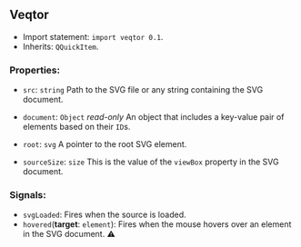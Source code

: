 ## Veqtor

+ Import statement: `import veqtor 0.1`.
+ Inherits: `QQuickItem`.

### Properties:

+ `src`:  `string`
  Path to the SVG file or any string containing the SVG document.

+ `document`: `Object` *read-only*
  An object that includes a key-value pair of elements based on their `ID`s.

+ `root`:  `svg`
  A pointer to the root SVG element.

+ `sourceSize`:  `size`
  This is the value of the `viewBox` property in the SVG document.

### Signals:

- `svgLoaded`: Fires when the source is loaded.
- `hovered`(**target**: `element`): Fires when the mouse hovers over an element in the SVG document. :warning: